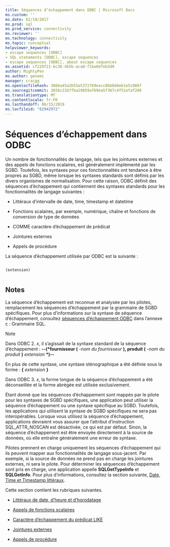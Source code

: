 ```yaml
---
title: Séquences d’échappement dans ODBC | Microsoft Docs
ms.custom: ''
ms.date: 01/19/2017
ms.prod: sql
ms.prod_service: connectivity
ms.reviewer: ''
ms.technology: connectivity
ms.topic: conceptual
helpviewer_keywords:
- escape sequences [ODBC]
- SQL statements [ODBC], escape sequences
- escape sequences [ODBC], about escape sequences
ms.assetid: cf229f21-6c38-4b5b-aca8-f1be0dfeb3d0
author: MightyPen
ms.author: genemi
manager: craigg
ms.openlocfilehash: 3866a45a2b55a5372769eacc0bb6b0eb1e5c088f
ms.sourcegitcommit: 3026c22b7fba19059a769ea5f367c4f51efaf286
ms.translationtype: MT
ms.contentlocale: fr-FR
ms.lasthandoff: 06/15/2019
ms.locfileid: "62942972"
---
```

# <a name="escape-sequences-in-odbc"></a>Séquences d’échappement dans ODBC
Un nombre de fonctionnalités de langage, tels que les jointures externes et des appels de fonctions scalaires, est généralement implémenté par les SGBD. Toutefois, les syntaxes pour ces fonctionnalités ont tendance à être propres au SGBD, même lorsque les syntaxes standards sont définis par les divers organismes de normalisation. Pour cette raison, ODBC définit des séquences d’échappement qui contiennent des syntaxes standards pour les fonctionnalités de langage suivantes :  
  
-   Littéraux d’intervalle de date, time, timestamp et datetime  
  
-   Fonctions scalaires, par exemple, numérique, chaîne et fonctions de conversion de type de données  
  
-   COMME caractère d’échappement de prédicat  
  
-   Jointures externes  
  
-   Appels de procédure  
  
 La séquence d’échappement utilisée par ODBC est la suivante :  
  
```  
  
(extension)  
  
```  
  
## <a name="remarks"></a>Notes  
 La séquence d’échappement est reconnue et analysée par les pilotes, remplacement les séquences d’échappement par la grammaire de SGBD spécifiques. Pour plus d’informations sur la syntaxe de séquence d’échappement, consultez [séquences d’échappement ODBC](../../../odbc/reference/appendixes/odbc-escape-sequences.md) dans l’annexe c : Grammaire SQL.  
  
> [!NOTE]  
>  Dans ODBC 2. *x*, il s’agissait de la syntaxe standard de la séquence d’échappement : **--(\*fournisseur (** _-nom du fournisseur_ **), produit (** _-nom du produit_ **)** _extension_  **\*)--**  
>   
>  En plus de cette syntaxe, une syntaxe sténographique a été définie sous la forme : **{** _extension_ **}**  
>   
>  Dans ODBC 3. *x*, la forme longue de la séquence d’échappement a été déconseillée et la forme abrégée est utilisée exclusivement.  
  
 Étant donné que les séquences d’échappement sont mappés par le pilote pour les syntaxes de SGBD spécifiques, une application peut utiliser la séquence d’échappement ou une syntaxe spécifique au SGBD. Toutefois, les applications qui utilisent la syntaxe de SGBD spécifiques ne sera pas interopérables. Lorsque vous utilisez la séquence d’échappement, applications devraient vous assurer que l’attribut d’instruction SQL_ATTR_NOSCAN est désactivée, ce qui est par défaut. Sinon, la séquence d’échappement est être envoyée directement à la source de données, où elle entraîne généralement une erreur de syntaxe.  
  
 Pilotes prennent en charge uniquement les séquences d’échappement qui ils peuvent mapper aux fonctionnalités de langage sous-jacent. Par exemple, si la source de données ne prend pas en charge les jointures externes, ni sera le pilote. Pour déterminer les séquences d’échappement sont pris en charge, une application appelle **SQLGetTypeInfo** et **SQLGetInfo**. Pour plus d’informations, consultez la section suivante, [Date, Time et Timestamp littéraux](../../../odbc/reference/develop-app/date-time-and-timestamp-literals.md).  
  
 Cette section contient les rubriques suivantes.  
  
-   [Littéraux de date, d’heure et d’horodatage](../../../odbc/reference/develop-app/date-time-and-timestamp-literals.md)  
  
-   [Appels de fonctions scalaires](../../../odbc/reference/develop-app/scalar-function-calls.md)  
  
-   [Caractère d’échappement du prédicat LIKE](../../../odbc/reference/develop-app/like-predicate-escape-character.md)  
  
-   [Jointures externes](../../../odbc/reference/develop-app/outer-joins.md)  
  
-   [Appels de procédure](../../../odbc/reference/develop-app/procedure-calls.md)
